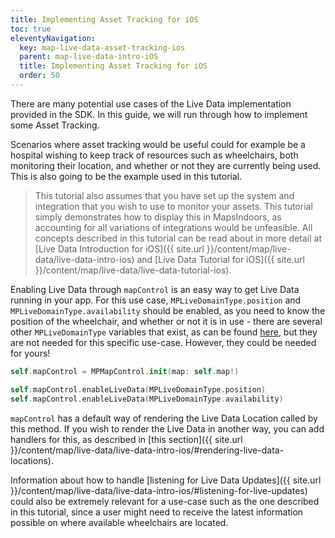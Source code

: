 ```yaml
---
title: Implementing Asset Tracking for iOS
toc: true
eleventyNavigation:
  key: map-live-data-asset-tracking-ios
  parent: map-live-data-intro-iOS
  title: Implementing Asset Tracking for iOS
  order: 50
---
```


There are many potential use cases of the Live Data implementation provided in the SDK. In this guide, we will run through how to implement some Asset Tracking.

Scenarios where asset tracking would be useful could for example be a hospital wishing to keep track of resources such as wheelchairs, both monitoring their location, and whether or not they are currently being used. This is also going to be the example used in this tutorial.

> This tutorial also assumes that you have set up the system and integration that you wish to use to monitor your assets. This tutorial simply demonstrates how to display this in MapsIndoors, as accounting for all variations of integrations would be unfeasible. All concepts described in this tutorial can be read about in more detail at [Live Data Introduction for iOS]({{ site.url }}/content/map/live-data/live-data-intro-ios) and [Live Data Tutorial for iOS]({{ site.url }}/content/map/live-data/live-data-tutorial-ios).

Enabling Live Data through `mapControl` is an easy way to get Live Data running in your app. For this use case, `MPLiveDomainType.position` and `MPLiveDomainType.availability` should be enabled, as you need to know the position of the wheelchair, and whether or not it is in use - there are several other `MPLiveDomainType` variables that exist, as can be found [here](https://app.mapsindoors.com/mapsindoors/reference/ios/v3/interface_m_p_live_domain_type.html), but they are not needed for this specific use-case. However, they could be needed for yours!

```swift
self.mapControl = MPMapControl.init(map: self.map!)

self.mapControl.enableLiveData(MPLiveDomainType.position)
self.mapControl.enableLiveData(MPLiveDomainType.availability)
```

`mapControl` has a default way of rendering the Live Data Location called by this method. If you wish to render the Live Data in another way, you can add handlers for this, as described in [this section]({{ site.url }}/content/map/live-data/live-data-intro-ios/#rendering-live-data-locations).

Information about how to handle [listening for Live Data Updates]({{ site.url }}/content/map/live-data/live-data-intro-ios/#listening-for-live-updates) could also be extremely relevant for a use-case such as the one described in this tutorial, since a user might need to receive the latest information possible on where available wheelchairs are located.
